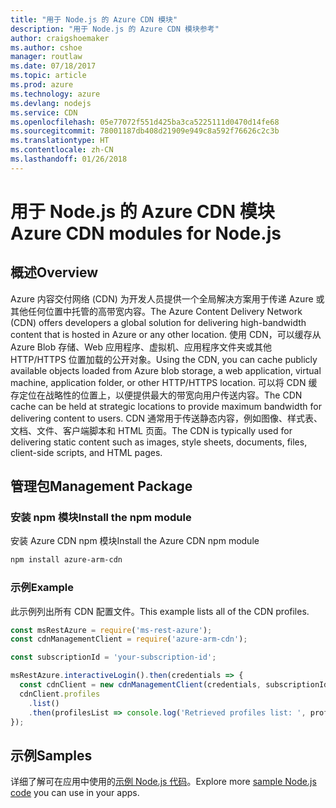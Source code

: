 ```yaml
---
title: "用于 Node.js 的 Azure CDN 模块"
description: "用于 Node.js 的 Azure CDN 模块参考"
author: craigshoemaker
ms.author: cshoe
manager: routlaw
ms.date: 07/18/2017
ms.topic: article
ms.prod: azure
ms.technology: azure
ms.devlang: nodejs
ms.service: CDN
ms.openlocfilehash: 05e77072f551d425ba3ca5225111d0470d14fe68
ms.sourcegitcommit: 78001187db408d21909e949c8a592f76626c2c3b
ms.translationtype: HT
ms.contentlocale: zh-CN
ms.lasthandoff: 01/26/2018
---
```

# <a name="azure-cdn-modules-for-nodejs"></a><span data-ttu-id="dd466-103">用于 Node.js 的 Azure CDN 模块</span><span class="sxs-lookup"><span data-stu-id="dd466-103">Azure CDN modules for Node.js</span></span>

## <a name="overview"></a><span data-ttu-id="dd466-104">概述</span><span class="sxs-lookup"><span data-stu-id="dd466-104">Overview</span></span>

<span data-ttu-id="dd466-105">Azure 内容交付网络 (CDN) 为开发人员提供一个全局解决方案用于传递 Azure 或其他任何位置中托管的高带宽内容。</span><span class="sxs-lookup"><span data-stu-id="dd466-105">The Azure Content Delivery Network (CDN) offers developers a global solution for delivering high-bandwidth content that is hosted in Azure or any other location.</span></span> <span data-ttu-id="dd466-106">使用 CDN，可以缓存从 Azure Blob 存储、Web 应用程序、虚拟机、应用程序文件夹或其他 HTTP/HTTPS 位置加载的公开对象。</span><span class="sxs-lookup"><span data-stu-id="dd466-106">Using the CDN, you can cache publicly available objects loaded from Azure blob storage, a web application, virtual machine, application folder, or other HTTP/HTTPS location.</span></span> <span data-ttu-id="dd466-107">可以将 CDN 缓存定位在战略性的位置上，以便提供最大的带宽向用户传送内容。</span><span class="sxs-lookup"><span data-stu-id="dd466-107">The CDN cache can be held at strategic locations to provide maximum bandwidth for delivering content to users.</span></span> <span data-ttu-id="dd466-108">CDN 通常用于传送静态内容，例如图像、样式表、文档、文件、客户端脚本和 HTML 页面。</span><span class="sxs-lookup"><span data-stu-id="dd466-108">The CDN is typically used for delivering static content such as images, style sheets, documents, files, client-side scripts, and HTML pages.</span></span>

## <a name="management-package"></a><span data-ttu-id="dd466-109">管理包</span><span class="sxs-lookup"><span data-stu-id="dd466-109">Management Package</span></span>

### <a name="install-the-npm-module"></a><span data-ttu-id="dd466-110">安装 npm 模块</span><span class="sxs-lookup"><span data-stu-id="dd466-110">Install the npm module</span></span>

<span data-ttu-id="dd466-111">安装 Azure CDN npm 模块</span><span class="sxs-lookup"><span data-stu-id="dd466-111">Install the Azure CDN npm module</span></span>

```bash
npm install azure-arm-cdn
```

### <a name="example"></a><span data-ttu-id="dd466-112">示例</span><span class="sxs-lookup"><span data-stu-id="dd466-112">Example</span></span>

<span data-ttu-id="dd466-113">此示例列出所有 CDN 配置文件。</span><span class="sxs-lookup"><span data-stu-id="dd466-113">This example lists all of the CDN profiles.</span></span>

```javascript
const msRestAzure = require('ms-rest-azure');
const cdnManagementClient = require('azure-arm-cdn');

const subscriptionId = 'your-subscription-id';

msRestAzure.interactiveLogin().then(credentials => {
  const cdnClient = new cdnManagementClient(credentials, subscriptionId);
  cdnClient.profiles
    .list()
    .then(profilesList => console.log('Retrieved profiles list: ', profilesList));
});
```

## <a name="samples"></a><span data-ttu-id="dd466-114">示例</span><span class="sxs-lookup"><span data-stu-id="dd466-114">Samples</span></span>

<span data-ttu-id="dd466-115">详细了解可在应用中使用的[示例 Node.js 代码](https://azure.microsoft.com/resources/samples/?platform=nodejs)。</span><span class="sxs-lookup"><span data-stu-id="dd466-115">Explore more [sample Node.js code](https://azure.microsoft.com/resources/samples/?platform=nodejs) you can use in your apps.</span></span>
